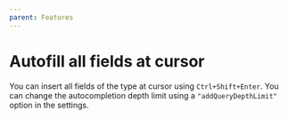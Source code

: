 ```yaml
---
parent: Features
---
```


# Autofill all fields at cursor

You can insert all fields of the type at cursor using `Ctrl+Shift+Enter`. You can change the autocompletion depth limit using a `"addQueryDepthLimit"` option in the settings.
